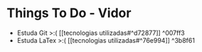 # Things To Do - Vidor

- Estuda Git >:( [[tecnologias utilizadas#^d72877]] ^007ff3
- Estuda LaTex >:( [[tecnologias utilizadas#^76e994]] ^3b8f61